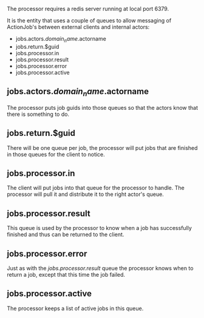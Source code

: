 The processor requires a redis server running at local port 6379. 

It is the entity that uses a couple of queues to allow messaging of ActionJob's between external clients and internal actors:

* jobs.actors.$domain_name.$actorname
* jobs.return.$guid
* jobs.processor.in
* jobs.processor.result
* jobs.processor.error
* jobs.processor.active

## jobs.actors.$domain_name.$actorname
The processor puts job guids into those queues so that the actors know that there is something to do.

## jobs.return.$guid
There will be one queue per job, the processor will put jobs that are finished in those queues for the client to notice. 

## jobs.processor.in
The client will put jobs into that queue for the processor to handle. The processor will pull it and distribute it to the right actor's queue. 

## jobs.processor.result
This queue is used by the processor to know when a job has successfully finished and thus can be returned to the client. 

## jobs.processor.error
Just as with the *jobs.processor.result* queue the processor knows when to return a job, except that this time the job failed. 

## jobs.processor.active
The processor keeps a list of active jobs in this queue.